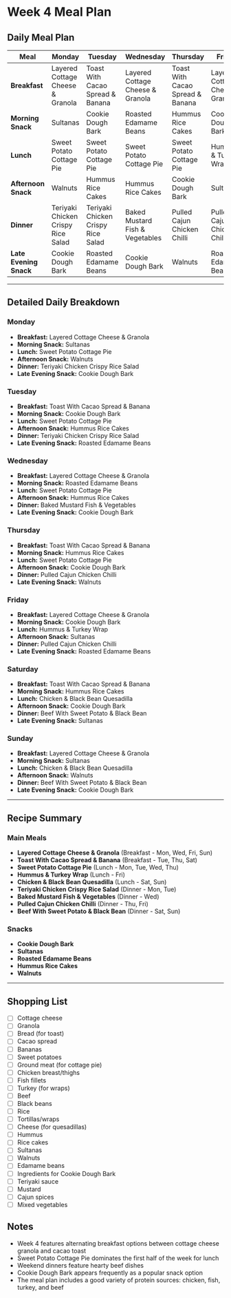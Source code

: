 # Week 4 Meal Plan

## Daily Meal Plan

| Meal | Monday | Tuesday | Wednesday | Thursday | Friday | Saturday | Sunday |
|------|--------|---------|-----------|----------|--------|----------|--------|
| **Breakfast** | Layered Cottage Cheese & Granola | Toast With Cacao Spread & Banana | Layered Cottage Cheese & Granola | Toast With Cacao Spread & Banana | Layered Cottage Cheese & Granola | Toast With Cacao Spread & Banana | Layered Cottage Cheese & Granola |
| **Morning Snack** | Sultanas | Cookie Dough Bark | Roasted Edamame Beans | Hummus Rice Cakes | Cookie Dough Bark | Hummus Rice Cakes | Sultanas |
| **Lunch** | Sweet Potato Cottage Pie | Sweet Potato Cottage Pie | Sweet Potato Cottage Pie | Sweet Potato Cottage Pie | Hummus & Turkey Wrap | Chicken & Black Bean Quesadilla | Chicken & Black Bean Quesadilla |
| **Afternoon Snack** | Walnuts | Hummus Rice Cakes | Hummus Rice Cakes | Cookie Dough Bark | Sultanas | Cookie Dough Bark | Walnuts |
| **Dinner** | Teriyaki Chicken Crispy Rice Salad | Teriyaki Chicken Crispy Rice Salad | Baked Mustard Fish & Vegetables | Pulled Cajun Chicken Chilli | Pulled Cajun Chicken Chilli | Beef With Sweet Potato & Black Bean | Beef With Sweet Potato & Black Bean |
| **Late Evening Snack** | Cookie Dough Bark | Roasted Edamame Beans | Cookie Dough Bark | Walnuts | Roasted Edamame Beans | Sultanas | Cookie Dough Bark |

---

## Detailed Daily Breakdown

### Monday
- **Breakfast:** Layered Cottage Cheese & Granola
- **Morning Snack:** Sultanas
- **Lunch:** Sweet Potato Cottage Pie
- **Afternoon Snack:** Walnuts
- **Dinner:** Teriyaki Chicken Crispy Rice Salad
- **Late Evening Snack:** Cookie Dough Bark

### Tuesday
- **Breakfast:** Toast With Cacao Spread & Banana
- **Morning Snack:** Cookie Dough Bark
- **Lunch:** Sweet Potato Cottage Pie
- **Afternoon Snack:** Hummus Rice Cakes
- **Dinner:** Teriyaki Chicken Crispy Rice Salad
- **Late Evening Snack:** Roasted Edamame Beans

### Wednesday
- **Breakfast:** Layered Cottage Cheese & Granola
- **Morning Snack:** Roasted Edamame Beans
- **Lunch:** Sweet Potato Cottage Pie
- **Afternoon Snack:** Hummus Rice Cakes
- **Dinner:** Baked Mustard Fish & Vegetables
- **Late Evening Snack:** Cookie Dough Bark

### Thursday
- **Breakfast:** Toast With Cacao Spread & Banana
- **Morning Snack:** Hummus Rice Cakes
- **Lunch:** Sweet Potato Cottage Pie
- **Afternoon Snack:** Cookie Dough Bark
- **Dinner:** Pulled Cajun Chicken Chilli
- **Late Evening Snack:** Walnuts

### Friday
- **Breakfast:** Layered Cottage Cheese & Granola
- **Morning Snack:** Cookie Dough Bark
- **Lunch:** Hummus & Turkey Wrap
- **Afternoon Snack:** Sultanas
- **Dinner:** Pulled Cajun Chicken Chilli
- **Late Evening Snack:** Roasted Edamame Beans

### Saturday
- **Breakfast:** Toast With Cacao Spread & Banana
- **Morning Snack:** Hummus Rice Cakes
- **Lunch:** Chicken & Black Bean Quesadilla
- **Afternoon Snack:** Cookie Dough Bark
- **Dinner:** Beef With Sweet Potato & Black Bean
- **Late Evening Snack:** Sultanas

### Sunday
- **Breakfast:** Layered Cottage Cheese & Granola
- **Morning Snack:** Sultanas
- **Lunch:** Chicken & Black Bean Quesadilla
- **Afternoon Snack:** Walnuts
- **Dinner:** Beef With Sweet Potato & Black Bean
- **Late Evening Snack:** Cookie Dough Bark

---

## Recipe Summary

### Main Meals
- **Layered Cottage Cheese & Granola** (Breakfast - Mon, Wed, Fri, Sun)
- **Toast With Cacao Spread & Banana** (Breakfast - Tue, Thu, Sat)
- **Sweet Potato Cottage Pie** (Lunch - Mon, Tue, Wed, Thu)
- **Hummus & Turkey Wrap** (Lunch - Fri)
- **Chicken & Black Bean Quesadilla** (Lunch - Sat, Sun)
- **Teriyaki Chicken Crispy Rice Salad** (Dinner - Mon, Tue)
- **Baked Mustard Fish & Vegetables** (Dinner - Wed)
- **Pulled Cajun Chicken Chilli** (Dinner - Thu, Fri)
- **Beef With Sweet Potato & Black Bean** (Dinner - Sat, Sun)

### Snacks
- **Cookie Dough Bark**
- **Sultanas**
- **Roasted Edamame Beans**
- **Hummus Rice Cakes**
- **Walnuts**

---

## Shopping List
- [ ] Cottage cheese
- [ ] Granola
- [ ] Bread (for toast)
- [ ] Cacao spread
- [ ] Bananas
- [ ] Sweet potatoes
- [ ] Ground meat (for cottage pie)
- [ ] Chicken breast/thighs
- [ ] Fish fillets
- [ ] Turkey (for wraps)
- [ ] Beef
- [ ] Black beans
- [ ] Rice
- [ ] Tortillas/wraps
- [ ] Cheese (for quesadillas)
- [ ] Hummus
- [ ] Rice cakes
- [ ] Sultanas
- [ ] Walnuts
- [ ] Edamame beans
- [ ] Ingredients for Cookie Dough Bark
- [ ] Teriyaki sauce
- [ ] Mustard
- [ ] Cajun spices
- [ ] Mixed vegetables

## Notes
- Week 4 features alternating breakfast options between cottage cheese granola and cacao toast
- Sweet Potato Cottage Pie dominates the first half of the week for lunch
- Weekend dinners feature hearty beef dishes
- Cookie Dough Bark appears frequently as a popular snack option
- The meal plan includes a good variety of protein sources: chicken, fish, turkey, and beef
